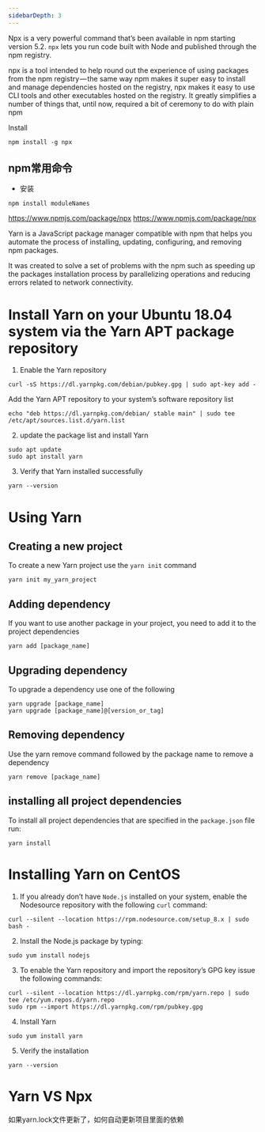```yaml
---
sidebarDepth: 3
---
```


Npx is a very powerful command that’s been available in npm starting version 5.2. `npx` lets you run code built with Node and published through the npm registry.

npx is a tool intended to help round out the experience of using packages from the npm registry — the same way npm makes it super easy to install and manage dependencies hosted on the registry, npx makes it easy to use CLI tools and other executables hosted on the registry. It greatly simplifies a number of things that, until now, required a bit of ceremony to do with plain npm

Install
````
npm install -g npx
````

## npm常用命令

- 安装  
```shell
npm install moduleNames
```
https://www.npmjs.com/package/npx
https://www.npmjs.com/package/npx



Yarn is a JavaScript package manager compatible with npm that helps you automate the process of installing, updating, configuring, and removing npm packages.

It was created to solve a set of problems with the npm such as speeding up the packages installation process by parallelizing operations and reducing errors related to network connectivity.

# Install Yarn on your Ubuntu 18.04 system via the Yarn APT package repository

1. Enable the Yarn repository
  ````SHELL
  curl -sS https://dl.yarnpkg.com/debian/pubkey.gpg | sudo apt-key add -
  ````
  Add the Yarn APT repository to your system’s software repository list
  ````SHELL
  echo "deb https://dl.yarnpkg.com/debian/ stable main" | sudo tee /etc/apt/sources.list.d/yarn.list
  ````
2. update the package list and install Yarn
  ````SHELL
  sudo apt update
  sudo apt install yarn
  ````
3. Verify that Yarn installed successfully
  ````SHELL
  yarn --version
  ````
# Using Yarn

## Creating a new project
To create a new Yarn project use the `yarn init` command
````SHELL
yarn init my_yarn_project
````

## Adding dependency
If you want to use another package in your project, you need to add it to the project dependencies
````SHELL
yarn add [package_name]
````

## Upgrading dependency
To upgrade a dependency use one of the following
````SHELL
yarn upgrade [package_name]
yarn upgrade [package_name]@[version_or_tag]
````

## Removing dependency
Use the yarn remove command followed by the package name to remove a dependency
````SHELL
yarn remove [package_name]
````

## installing all project dependencies
To install all project dependencies that are specified in the `package.json` file run:
````SHELL
yarn install
````

# Installing Yarn on CentOS

1. If you already don’t have `Node.js` installed on your system, enable the Nodesource repository with the following `curl` command:
  ````SHELL
  curl --silent --location https://rpm.nodesource.com/setup_8.x | sudo bash -
  ````
2. Install the Node.js package by typing:
  ````SHELL
  sudo yum install nodejs
  ````
3. To enable the Yarn repository and import the repository’s GPG key issue the following commands:
  ````SHELL
  curl --silent --location https://dl.yarnpkg.com/rpm/yarn.repo | sudo tee /etc/yum.repos.d/yarn.repo
  sudo rpm --import https://dl.yarnpkg.com/rpm/pubkey.gpg
  ````
4. Install Yarn
  ````SHELL
  sudo yum install yarn
  ````
5. Verify the installation
  ````SHELL
  yarn --version
  ````

# Yarn VS Npx

如果yarn.lock文件更新了，如何自动更新项目里面的依赖
